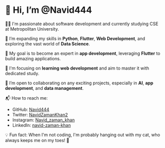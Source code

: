 # 👋 Hi, I’m @Navid444

👨‍💻 I'm passionate about software development and currently studying CSE at Metropolitan University. 

🌱 I’m expanding my skills in **Python**, **Flutter**, **Web Development**, and exploring the vast world of **Data Science**. 

🚀 My goal is to become an expert in **app development**, leveraging **Flutter** to build amazing applications. 

🎯 I'm focusing on **learning web development** and aim to master it with dedicated study. 

🤝 I’m open to collaborating on any exciting projects, especially in **AI**, **app development**, and **data management**.

📬 How to reach me:
- GitHub: [Navid444](https://github.com/navid444)
- Twitter: [NavidZamanKhan2](https://twitter.com/NavidZamanKhan2)
- Instagram: [Navid_zaman_khan](https://www.instagram.com/navid_zaman_khan)
- LinkedIn: [navid-zaman-khan](https://www.linkedin.com/in/navid-zaman-khan)

💡 Fun fact: When I'm not coding, I'm probably hanging out with my cat, who always keeps me on my toes! 🐾
